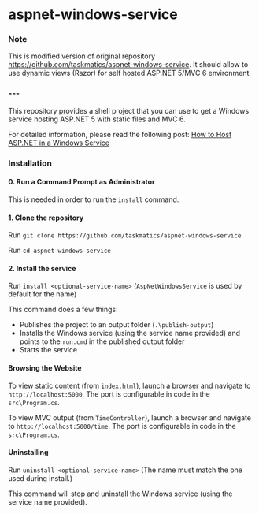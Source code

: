 aspnet-windows-service
=======

### Note

This is modified version of original repository https://github.com/taskmatics/aspnet-windows-service. It should allow to use dynamic views (Razor) for self hosted ASP.NET 5/MVC 6 environment.

### ---

This repository provides a shell project that you can use to get a Windows service hosting ASP.NET 5 with static files and MVC 6.

For detailed information, please read the following post: [How to Host ASP.NET in a Windows Service](http://taskmatics.com/blog/host-asp-net-in-a-windows-service/)

### Installation

#### 0. Run a Command Prompt as Administrator
This is needed in order to run the `install` command.

#### 1. Clone the repository
Run `git clone https://github.com/taskmatics/aspnet-windows-service`

Run `cd aspnet-windows-service`

#### 2. Install the service
Run `install <optional-service-name>` (`AspNetWindowsService` is used by default for the name)

This command does a few things:
* Publishes the project to an output folder (`.\publish-output`)
* Installs the Windows service (using the service name provided) and points to the `run.cmd` in the published output folder
* Starts the service

#### Browsing the Website
To view static content (from `index.html`), launch a browser and navigate to `http://localhost:5000`. The port is configurable in code in the `src\Program.cs`.

To view MVC output (from `TimeController`), launch a browser and navigate to `http://localhost:5000/time`. The port is configurable in code in the `src\Program.cs`.

#### Uninstalling
Run `uninstall <optional-service-name>` (The name must match the one used during install.)

This command will stop and uninstall the Windows service (using the service name provided).